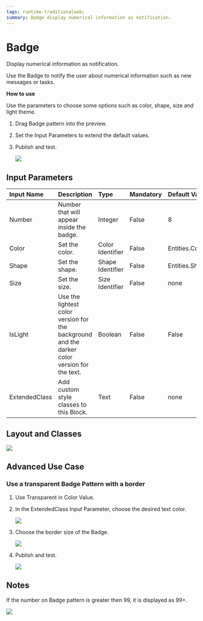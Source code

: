 ```yaml
---
tags: runtime-traditionalweb;
summary: Badge display numerical information as notification.
---
```


# Badge

Display numerical information as notification.

Use the Badge to notify the user about numerical information such as new messages or tasks.

**How to use**

Use the parameters to choose some options such as color, shape, size and light theme.

1. Drag Badge pattern into the preview.
2. Set the Input Parameters to extend the default values.
3. Publish and test.

   ![](https://github.com/danielmarquespt/docs-product/tree/e7ea3f444d5129dab245c69ab72ae091554bc4fb/src/develop/ui/patterns/web/numbers/images/badge-image-1.png%3E)

## Input Parameters

| **Input Name** | **Description** | **Type** | **Mandatory** | **Default Value** |
| :--- | :--- | :--- | :--- | :--- |
| Number | Number that will appear inside the badge. | Integer | False | 8 |
| Color | Set the color. | Color Identifier | False | Entities.Color.Primary |
| Shape | Set the shape. | Shape Identifier | False | Entities.Shape.Rounded |
| Size | Set the size. | Size Identifier | False | none |
| IsLight | Use the lightest color version for the background and the darker color version for the text. | Boolean | False | False |
| ExtendedClass | Add custom style classes to this Block. | Text | False | none |

## Layout and Classes

![](https://github.com/danielmarquespt/docs-product/tree/e7ea3f444d5129dab245c69ab72ae091554bc4fb/src/develop/ui/patterns/web/numbers/images/badge-image-2.png%3E)

## Advanced Use Case

### Use a transparent Badge Pattern with a border

1. Use Transparent in Color Value.
2. In the ExtendedClass Input Parameter, choose the desired text color.

   ![](https://github.com/danielmarquespt/docs-product/tree/e7ea3f444d5129dab245c69ab72ae091554bc4fb/src/develop/ui/patterns/web/numbers/images/badge-image-3.png%3E)

3. Choose the border size of the Badge.

   ![](https://github.com/danielmarquespt/docs-product/tree/e7ea3f444d5129dab245c69ab72ae091554bc4fb/src/develop/ui/patterns/web/numbers/images/badge-image-4.png%3E)

4. Publish and test.

   ![](https://github.com/danielmarquespt/docs-product/tree/e7ea3f444d5129dab245c69ab72ae091554bc4fb/src/develop/ui/patterns/web/numbers/images/badge-image-5.png%3E)

## Notes

If the number on Badge pattern is greater then 99, it is displayed as 99+.

![](https://github.com/danielmarquespt/docs-product/tree/e7ea3f444d5129dab245c69ab72ae091554bc4fb/src/develop/ui/patterns/web/numbers/images/badge-image-6.png%3E)

